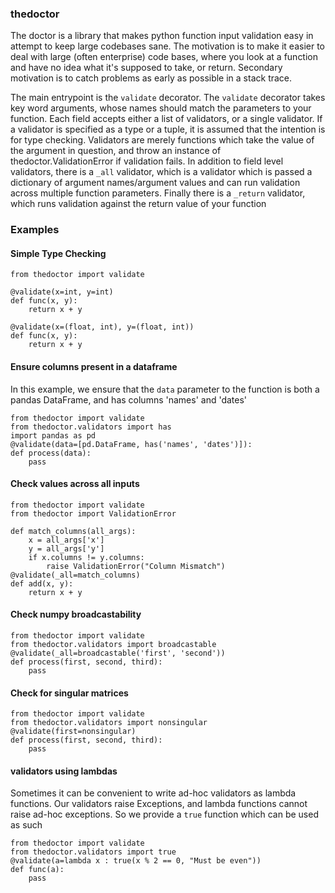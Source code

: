 ### thedoctor
The doctor is a library that makes python function input validation easy in attempt to keep large codebases sane.  The motivation is to make it easier to deal with large (often enterprise) code bases, where you look at a function and have no idea what it's supposed to take, or return.  Secondary motivation is to catch problems as early as possible in a stack trace.

The main entrypoint is the `validate` decorator.  The `validate` decorator
takes key word arguments, whose names should match the parameters to your function.  Each field accepts
either a list of validators, or a single validator.  If a validator is specified as a type or a tuple, it
 is assumed that the intention is for type checking.  Validators are merely functions which take the
 value of the argument in question, and throw an instance of thedoctor.ValidationError if validation
 fails.  In addition to field level validators, there is a `_all` validator, which is a validator
 which is passed a dictionary of argument names/argument values and can run validation across multiple
 function parameters.  Finally there is a `_return` validator, which runs validation against the return
 value of your function

### Examples

#### Simple Type Checking

```
from thedoctor import validate

@validate(x=int, y=int)
def func(x, y):
    return x + y

@validate(x=(float, int), y=(float, int))
def func(x, y):
    return x + y
```

#### Ensure columns present in a dataframe
In this example, we ensure that the `data` parameter to the
function is both a pandas DataFrame, and has columns 'names' and 'dates'

```
from thedoctor import validate
from thedoctor.validators import has
import pandas as pd
@validate(data=[pd.DataFrame, has('names', 'dates')]):
def process(data):
    pass

```

#### Check values across all inputs

```
from thedoctor import validate
from thedoctor import ValidationError

def match_columns(all_args):
    x = all_args['x']
    y = all_args['y']
    if x.columns != y.columns:
        raise ValidationError("Column Mismatch")
@validate(_all=match_columns)
def add(x, y):
    return x + y
```

#### Check numpy broadcastability
```
from thedoctor import validate
from thedoctor.validators import broadcastable
@validate(_all=broadcastable('first', 'second'))
def process(first, second, third):
    pass
```

#### Check for singular matrices

```
from thedoctor import validate
from thedoctor.validators import nonsingular
@validate(first=nonsingular)
def process(first, second, third):
    pass
```
#### validators using lambdas

Sometimes it can be convenient to write ad-hoc validators as lambda functions.
Our validators raise Exceptions, and lambda functions cannot raise ad-hoc exceptions.
So we provide a `true` function which can be used as such

```
from thedoctor import validate
from thedoctor.validators import true
@validate(a=lambda x : true(x % 2 == 0, "Must be even"))
def func(a):
    pass
```
